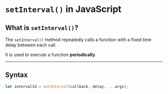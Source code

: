 #  `setInterval()` in JavaScript

##  What is `setInterval()`?

The `setInterval()` method repeatedly calls a function with a fixed time delay between each call.

It is used to execute a function **periodically**.

---

##  Syntax

```js
let intervalId = setInterval(callback, delay, ...args);
